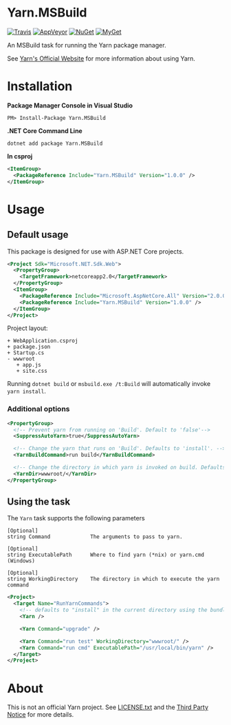 Yarn.MSBuild
============

[![Travis][travis-badge]](https://travis-ci.org/natemcmaster/Yarn.MSBuild)
[![AppVeyor][appveyor-badge]](https://ci.appveyor.com/project/natemcmaster/yarn-msbuild)
[![NuGet][nuget-badge]](https://nuget.org/packages/Yarn.MSBuild)
[![MyGet][myget-badge]](https://www.myget.org/feed/natemcmaster/package/nuget/Yarn.MSBuild)

[travis-badge]: https://img.shields.io/travis/natemcmaster/Yarn.MSBuild.svg?style=flat-square&label=travis
[appveyor-badge]: https://img.shields.io/appveyor/ci/natemcmaster/yarn-msbuild.svg?style=flat-square&label=appveyor
[nuget-badge]: https://img.shields.io/nuget/v/Yarn.MSBuild.svg?style=flat-square&label=nuget
[myget-badge]: https://img.shields.io/www.myget/natemcmaster/vpre/Yarn.MSBuild.svg?style=flat-square&label=myget

An MSBuild task for running the Yarn package manager.

See [Yarn's Official Website](https://yarnpkg.com/en/) for more information about using Yarn.

# Installation

**Package Manager Console in Visual Studio**
```
PM> Install-Package Yarn.MSBuild
```

**.NET Core Command Line**
```
dotnet add package Yarn.MSBuild
```

**In csproj**
```xml
<ItemGroup>
  <PackageReference Include="Yarn.MSBuild" Version="1.0.0" />
</ItemGroup>
```

# Usage

## Default usage

This package is designed for use with ASP.NET Core projects.

```xml
<Project Sdk="Microsoft.NET.Sdk.Web">
  <PropertyGroup>
    <TargetFramework>netcoreapp2.0</TargetFramework>
  </PropertyGroup>
  <ItemGroup>
    <PackageReference Include="Microsoft.AspNetCore.All" Version="2.0.0" />
    <PackageReference Include="Yarn.MSBuild" Version="1.0.0" />
  </ItemGroup>
</Project>
```

Project layout:
```
+ WebApplication.csproj
+ package.json
+ Startup.cs
- wwwroot
   + app.js
   + site.css
```

Running `dotnet build` or `msbuild.exe /t:Build` will automatically invoke `yarn install`.

### Additional options

```xml
<PropertyGroup>
  <!-- Prevent yarn from running on 'Build'. Default to 'false'-->
  <SuppressAutoYarn>true</SuppressAutoYarn>

  <!-- Change the yarn that runs on 'Build'. Defaults to 'install'. -->
  <YarnBuildCommand>run build</YarnBuildCommand>

  <!-- Change the directory in which yarn is invoked on build. Defaults to '$(MSBuildProjectDirectory)'. -->
  <YarnDir>wwwroot/</YarnDir>
</PropertyGroup>
```

## Using the task

The `Yarn` task supports the following parameters
```
[Optional]
string Command             The arguments to pass to yarn.

[Optional]
string ExecutablePath      Where to find yarn (*nix) or yarn.cmd (Windows)

[Optional]
string WorkingDirectory    The directory in which to execute the yarn command
```

```xml
<Project>
  <Target Name="RunYarnCommands">
    <!-- defaults to "install" in the current directory using the bundled version of yarn. -->
    <Yarn />

    <Yarn Command="upgrade" />

    <Yarn Command="run test" WorkingDirectory="wwwroot/" />
    <Yarn Command="run cmd" ExecutablePath="/usr/local/bin/yarn" />
  </Target>
</Project>
```

# About

This is not an official Yarn project. See [LICENSE.txt](LICENSE.txt) and the [Third Party Notice](src/Yarn.MSBuild/third_party_notice.txt) for more details.

